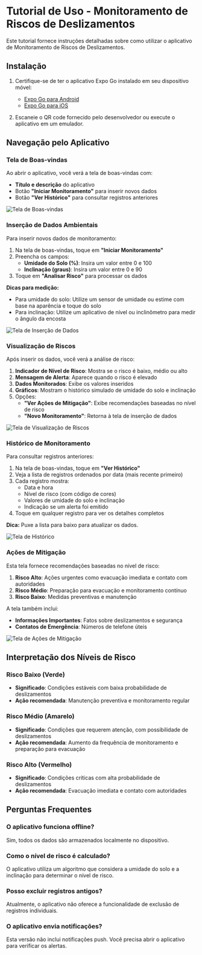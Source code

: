 # Tutorial de Uso - Monitoramento de Riscos de Deslizamentos

Este tutorial fornece instruções detalhadas sobre como utilizar o aplicativo de Monitoramento de Riscos de Deslizamentos.

## Instalação

1. Certifique-se de ter o aplicativo Expo Go instalado em seu dispositivo móvel:
   - [Expo Go para Android](https://play.google.com/store/apps/details?id=host.exp.exponent)
   - [Expo Go para iOS](https://apps.apple.com/app/expo-go/id982107779)

2. Escaneie o QR code fornecido pelo desenvolvedor ou execute o aplicativo em um emulador.

## Navegação pelo Aplicativo

### Tela de Boas-vindas

Ao abrir o aplicativo, você verá a tela de boas-vindas com:

- **Título e descrição** do aplicativo
- Botão **"Iniciar Monitoramento"** para inserir novos dados
- Botão **"Ver Histórico"** para consultar registros anteriores

![Tela de Boas-vindas](./src/assets/screenshots/welcome_screen.png)

### Inserção de Dados Ambientais

Para inserir novos dados de monitoramento:

1. Na tela de boas-vindas, toque em **"Iniciar Monitoramento"**
2. Preencha os campos:
   - **Umidade do Solo (%)**: Insira um valor entre 0 e 100
   - **Inclinação (graus)**: Insira um valor entre 0 e 90
3. Toque em **"Analisar Risco"** para processar os dados

**Dicas para medição:**
- Para umidade do solo: Utilize um sensor de umidade ou estime com base na aparência e toque do solo
- Para inclinação: Utilize um aplicativo de nível ou inclinômetro para medir o ângulo da encosta

![Tela de Inserção de Dados](./src/assets/screenshots/input_screen.png)

### Visualização de Riscos

Após inserir os dados, você verá a análise de risco:

1. **Indicador de Nível de Risco**: Mostra se o risco é baixo, médio ou alto
2. **Mensagem de Alerta**: Aparece quando o risco é elevado
3. **Dados Monitorados**: Exibe os valores inseridos
4. **Gráficos**: Mostram o histórico simulado de umidade do solo e inclinação
5. Opções:
   - **"Ver Ações de Mitigação"**: Exibe recomendações baseadas no nível de risco
   - **"Novo Monitoramento"**: Retorna à tela de inserção de dados

![Tela de Visualização de Riscos](./src/assets/screenshots/risk_view_screen.png)

### Histórico de Monitoramento

Para consultar registros anteriores:

1. Na tela de boas-vindas, toque em **"Ver Histórico"**
2. Veja a lista de registros ordenados por data (mais recente primeiro)
3. Cada registro mostra:
   - Data e hora
   - Nível de risco (com código de cores)
   - Valores de umidade do solo e inclinação
   - Indicação se um alerta foi emitido
4. Toque em qualquer registro para ver os detalhes completos

**Dica:** Puxe a lista para baixo para atualizar os dados.

![Tela de Histórico](./src/assets/screenshots/history_screen.png)

### Ações de Mitigação

Esta tela fornece recomendações baseadas no nível de risco:

1. **Risco Alto**: Ações urgentes como evacuação imediata e contato com autoridades
2. **Risco Médio**: Preparação para evacuação e monitoramento contínuo
3. **Risco Baixo**: Medidas preventivas e manutenção

A tela também inclui:
- **Informações Importantes**: Fatos sobre deslizamentos e segurança
- **Contatos de Emergência**: Números de telefone úteis

![Tela de Ações de Mitigação](./src/assets/screenshots/mitigation_screen.png)

## Interpretação dos Níveis de Risco

### Risco Baixo (Verde)
- **Significado**: Condições estáveis com baixa probabilidade de deslizamentos
- **Ação recomendada**: Manutenção preventiva e monitoramento regular

### Risco Médio (Amarelo)
- **Significado**: Condições que requerem atenção, com possibilidade de deslizamentos
- **Ação recomendada**: Aumento da frequência de monitoramento e preparação para evacuação

### Risco Alto (Vermelho)
- **Significado**: Condições críticas com alta probabilidade de deslizamentos
- **Ação recomendada**: Evacuação imediata e contato com autoridades

## Perguntas Frequentes

### O aplicativo funciona offline?
Sim, todos os dados são armazenados localmente no dispositivo.

### Como o nível de risco é calculado?
O aplicativo utiliza um algoritmo que considera a umidade do solo e a inclinação para determinar o nível de risco.

### Posso excluir registros antigos?
Atualmente, o aplicativo não oferece a funcionalidade de exclusão de registros individuais.

### O aplicativo envia notificações?
Esta versão não inclui notificações push. Você precisa abrir o aplicativo para verificar os alertas.




